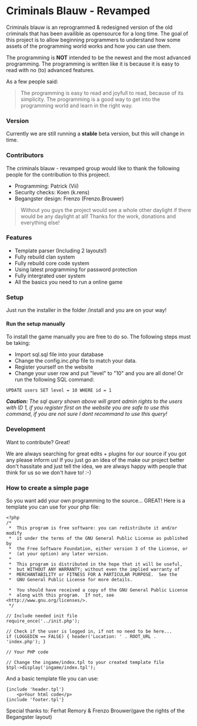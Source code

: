 # Criminals Blauw - Revamped

Criminals blauw is an reprogrammed & redesigned version of the old criminals that has been availible as opensource for a long time. The goal of this project is to allow beginning programmers to understand how some assets of the programming world works and how you can use them.

The programming is <b>NOT</b> intended to be the newest and the most advanced programming. The programming is written like it is because it is easy to read with no (to) advanced features.

As a few people said:
> The programming is easy to read and joyfull to read, because of its simplicity.  The programming is a good way to get into the programming world and learn in the right way.


### Version
Currently we are still running a <b>stable</b> beta version, but this will change in time.

### Contributors

The criminals blauw - revamped group would like to thank the following people for the contribution to this projeect.

* Programming: Patrick (Vii)
* Security checks: Koen (k.rens)
* Begangster design: Frenzo (Frenzo.Brouwer)

> Without you guys the project would see a whole other daylight if there would be any daylight at all! Thanks for the work, donations and everything else!

### Features

* Template parser (Including 2 layouts!)
* Fully rebuild clan system
* Fully rebuild core code system
* Using latest programming for password protection
* Fully intergrated user system
* All the basics you need to run a online game

### Setup

Just run the installer in the folder /install and you are on your way!

#### Run the setup manually

To install the game manually you are free to do so. The following steps must be taking:
* Import sql.sql file into your database
* Change the config.inc.php file to match your data. 
* Register yourself on the website
* Change your user row and put "level" to "10" and you are all done!
Or run the following SQL command:
```
UPDATE users SET level = 10 WHERE id = 1
```
<i><b>Caution:</b> The sql query shown above will grant admin rights to the users with ID 1, if you register first on the website you are safe to use this command, if you are not sure I dont recommand to use this query!</i>

### Development

Want to contribute? Great!

We are always searching for great edits + plugins for our source if you got any please inform us! If you just go an idea of the make our project better don't hassitate and just tell the idea, we are always happy with people that think for us so we don't have to! :-)

### How to create a simple page
So you want add your own programming to the source... GREAT! Here is a template you can use for your php file:

```
<?php
/*
 *  This program is free software: you can redistribute it and/or modify
 *  it under the terms of the GNU General Public License as published by
 *  the Free Software Foundation, either version 3 of the License, or
 *  (at your option) any later version.
 *
 *  This program is distributed in the hope that it will be useful,
 *  but WITHOUT ANY WARRANTY; without even the implied warranty of
 *  MERCHANTABILITY or FITNESS FOR A PARTICULAR PURPOSE.  See the
 *  GNU General Public License for more details.

 *  You should have received a copy of the GNU General Public License
 *  along with this program.  If not, see <http://www.gnu.org/licenses/>. 
 */

// Include needed init file
require_once('../init.php');

// Check if the user is logged in, if not no need to be here...
if (LOGGEDIN == FALSE) { header('Location: ' . ROOT_URL . 'index.php'); }

// Your PHP code

// Change the ingame/index.tpl to your created template file
$tpl->display('ingame/index.tpl');
```

And a basic template file you can use:

```
{include 'header.tpl'}
    <p>Your html code</p>
{include 'footer.tpl'}
```

Special thanks to:
Ferhat Remory & Frenzo Brouwer(gave the rights of the Begangster layout)
